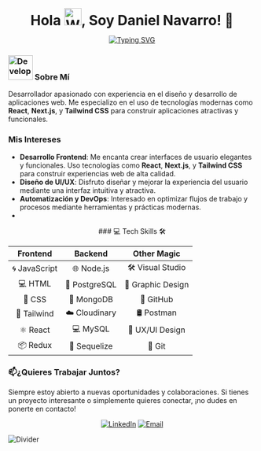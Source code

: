 <div align="center">
  <h1 style="border-bottom: none; margin: 0;"><b>Hola</b> <img src="https://media.giphy.com/media/hvRJCLFzcasrR4ia7z/giphy.gif" width="35" alt="Waving Hand">, Soy Daniel Navarro! 🚀</h1>
</div>
<p align="center">
  <a href=""><img src="https://readme-typing-svg.demolab.com?font=Fira+Code&weight=900&pause=1000&color=FF6666&center=true&vCenter=true&width=435&lines=Learning+new+things;Front-end+developer;Willing+to+receive+feedback" alt="Typing SVG" /></a>
</p>

### <img src="https://media.giphy.com/media/VgCDAzcKvsR6OM0uWg/giphy.gif" width="50" alt="Developer GIF"> Sobre Mí

Desarrollador apasionado con experiencia en el diseño y desarrollo de aplicaciones web. Me especializo en el uso de tecnologías modernas como **React**, **Next.js**, y **Tailwind CSS** para construir aplicaciones atractivas y funcionales.

### Mis Intereses

- **Desarrollo Frontend**: Me encanta crear interfaces de usuario elegantes y funcionales. Uso tecnologías como **React**, **Next.js**, y **Tailwind CSS** para construir experiencias web de alta calidad.
- **Diseño de UI/UX**: Disfruto diseñar y mejorar la experiencia del usuario mediante una interfaz intuitiva y atractiva.
- **Automatización y DevOps**: Interesado en optimizar flujos de trabajo y procesos mediante herramientas y prácticas modernas.
- 

<div align="center">
### 💻 Tech Skills 🛠️

| Frontend              | Backend                     | Other Magic               |
|:----------------------:|:---------------------------:|:-------------------------:|
| 🌀 JavaScript          | 🌐 Node.js                  | 🛠️ Visual Studio           |
| 💻 HTML                | 🐘 PostgreSQL               | 🎨 Graphic Design          |
| 🎨 CSS                 | 🍃 MongoDB                  | 📂 GitHub                   |
| 🎨 Tailwind            | ☁️ Cloudinary               | 🛢️ Postman                 |
| ⚛ React               | 💻 MySQL                   | 🎨 UX/UI Design            |
| 📦 Redux         |  🚧 Sequelize             | 🔧 Git                     |

</div>

### 📫¿Quieres Trabajar Juntos?

Siempre estoy abierto a nuevas oportunidades y colaboraciones. Si tienes un proyecto interesante o simplemente quieres conectar, ¡no dudes en ponerte en contacto! 

<p align="center">
  <a href="https://www.linkedin.com/in/danielnavarrozt" target="_blank"><img src="https://img.shields.io/badge/-LinkedIn-0e76a8?style=for-the-badge&logo=Linkedin&logoColor=white" alt="LinkedIn"></a>
  <a href="mailto:dkrisnavarro@gmail.com" target="_blank"><img src="https://img.shields.io/badge/-Email-D14836?style=for-the-badge&logo=Gmail&logoColor=white" alt="Email"></a>
</p>

<!-- Horizontal Divider with Gradient -->
<img src="https://user-images.githubusercontent.com/73097560/115834477-dbab4500-a447-11eb-908a-139a6edaec5c.gif" alt="Divider">

